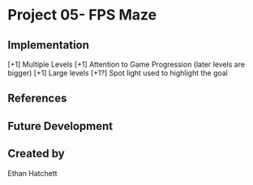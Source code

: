 # Project 05- FPS Maze


## Implementation
[+1] Multiple Levels
[+1] Attention to Game Progression (later levels are bigger)
[+1] Large levels
[+1?] Spot light used to highlight the goal

## References

## Future Development

## Created by
Ethan Hatchett